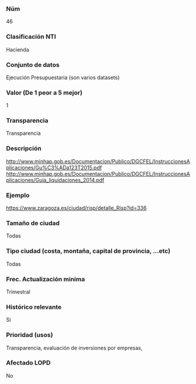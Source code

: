 ### Núm
46
### Clasificación NTI
Hacienda
### Conjunto de datos
Ejecución Presupuestaria (son varios datasets)
### Valor (De 1 peor a 5 mejor)
1
### Transparencia
Transparencia
### Descripción
http://www.minhap.gob.es/Documentacion/Publico/DGCFEL/InstruccionesAplicaciones/Gu%C3%ADa123T2015.pdf
http://www.minhap.gob.es/Documentacion/Publico/DGCFEL/InstruccionesAplicaciones/Guia_liquidaciones_2014.pdf
### Ejemplo
https://www.zaragoza.es/ciudad/risp/detalle_Risp?id=336
### Tamaño de ciudad
Todas
### Tipo ciudad (costa, montaña, capital de provincia, …etc)
Todas
### Frec. Actualización minima
Trimestral
### Histórico relevante
Si
### Prioridad (usos)
Transparencia, evaluación de inversiones por empresas,
### Afectado LOPD
No
